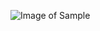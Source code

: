 ![Image of Sample](https://image2.commarts.com/images1/9/6/7/1/176947_102_1160_MTc2MDg4NDE2MTIxNDI5MTU0NTY.jpg)
